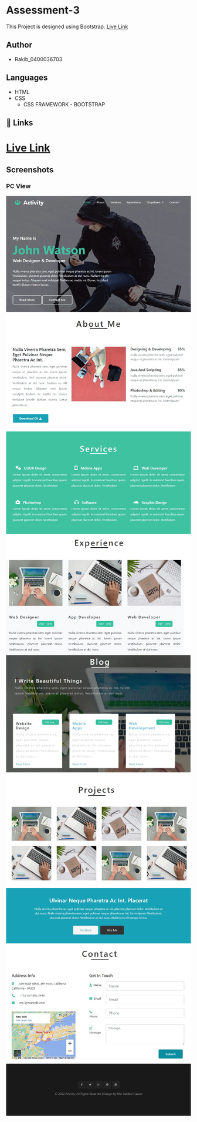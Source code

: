 # Assessment-3

This Project is designed using Bootstrap. [Live Link](https://raquibul024.github.io/Assessment-3/)

## Author

- Rakib_0400036703

## Languages

- HTML
- CSS
  - CSS FRAMEWORK - BOOTSTRAP

## 🔗 Links

# [Live Link](https://raquibul024.github.io/Assessment-3/)

## Screenshots

### PC View

![App Screenshot](https://github.com/Raquibul024/Assessment-3/blob/main/assets/screenshot/Screenshot-1.jpg?raw=true)
![App Screenshot](https://github.com/Raquibul024/Assessment-3/blob/main/assets/screenshot/Screenshot-2.jpg?raw=true)
![App Screenshot](https://github.com/Raquibul024/Assessment-3/blob/main/assets/screenshot/Screenshot-3.jpg?raw=true)
![App Screenshot](https://github.com/Raquibul024/Assessment-3/blob/main/assets/screenshot/Screenshot-4.jpg?raw=true)
![App Screenshot](https://github.com/Raquibul024/Assessment-3/blob/main/assets/screenshot/Screenshot-5.jpg?raw=true)
![App Screenshot](https://github.com/Raquibul024/Assessment-3/blob/main/assets/screenshot/Screenshot-6.jpg?raw=true)
![App Screenshot](https://github.com/Raquibul024/Assessment-3/blob/main/assets/screenshot/Screenshot-7.jpg?raw=true)
![App Screenshot](https://github.com/Raquibul024/Assessment-3/blob/main/assets/screenshot/Screenshot-8.jpg?raw=true)
![App Screenshot](https://github.com/Raquibul024/Assessment-3/blob/main/assets/screenshot/Screenshot-9.jpg?raw=true)
























